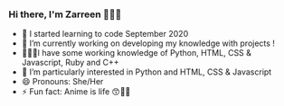 ### Hi there, I'm Zarreen 🙋🏾‍♀️
- 🌱 I started learning to code September 2020 
- 🔭 I’m currently working on developing my knowledge with projects !
- 👩🏾‍💻I have some working knowledge of Python, HTML, CSS & Javascript, Ruby and C++
- 🎉 I’m particularly interested in Python and HTML, CSS & Javascript
- 😄 Pronouns: She/Her 
- ⚡ Fun fact: Anime is life 😙✌🏾


<!--
**Zarreen-Davis/Zarreen-Davis** is a ✨ _special_ ✨ repository because its `README.md` (this file) appears on your GitHub profile.

